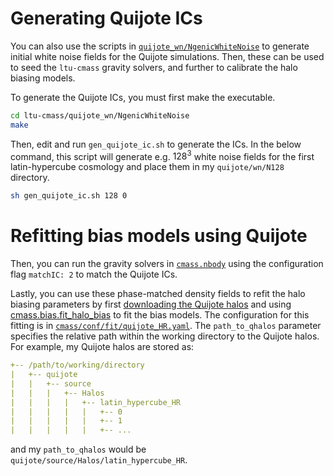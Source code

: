 
Generating Quijote ICs
======================

You can also use the scripts in [`quijote_wn/NgenicWhiteNoise`](../../quijote_wn/NgenicWhiteNoise) to generate initial white noise fields for the Quijote simulations. Then, these can be used to seed the `ltu-cmass` gravity solvers, and further to calibrate the halo biasing models.

To generate the Quijote ICs, you must first make the executable.
```bash
cd ltu-cmass/quijote_wn/NgenicWhiteNoise
make
```
Then, edit and run `gen_quijote_ic.sh` to generate the ICs. In the below command, this script will generate e.g. $128^3$ white noise fields for the first latin-hypercube cosmology and place them in my `quijote/wn/N128` directory.
```bash
sh gen_quijote_ic.sh 128 0
```

Refitting bias models using Quijote
===================================

Then, you can run the gravity solvers in [`cmass.nbody`](../../cmass/nbody) using the configuration flag `matchIC: 2` to match the Quijote ICs. 

Lastly, you can use these phase-matched density fields to refit the halo biasing parameters by first [downloading the Quijote halos](https://quijote-simulations.readthedocs.io/en/latest/halos.html) and using [cmass.bias.fit_halo_bias](./cmass/bias/fit_halo_bias.py) to fit the bias models. The configuration for this fitting is in [`cmass/conf/fit/quijote_HR.yaml`](../../cmass/conf/fit/quijote_HR.yaml). The `path_to_qhalos` parameter specifies the relative path within the working directory to the Quijote halos. For example, my Quijote halos are stored as:
```yaml
+-- /path/to/working/directory
|   +-- quijote
|   |   +-- source
|   |   |   +-- Halos
|   |   |   |   +-- latin_hypercube_HR
|   |   |   |   |   +-- 0
|   |   |   |   |   +-- 1
|   |   |   |   |   +-- ...
```
and my `path_to_qhalos` would be `quijote/source/Halos/latin_hypercube_HR`.
